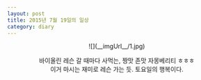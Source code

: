 ```yaml
---
layout: post
title: 2015년 7월 19일의 일상
category: diary
---
```

<center>
![](__imgUrl__/1.jpg)

바이올린 레슨 갈 때마다 사먹는, 짱맛 존맛 자몽베리티 ㅎㅎㅎ<br>
이거 마시는 재미로 레슨 가는 듯. 토요일의 행복이다.
</center>